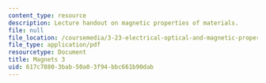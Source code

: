 ```yaml
---
content_type: resource
description: Lecture handout on magnetic properties of materials.
file: null
file_location: /coursemedia/3-23-electrical-optical-and-magnetic-properties-of-materials-fall-2007/617c78803bab50a03f94bbc661b90dab_magnets3.pdf
file_type: application/pdf
resourcetype: Document
title: Magnets 3
uid: 617c7880-3bab-50a0-3f94-bbc661b90dab
---
```

